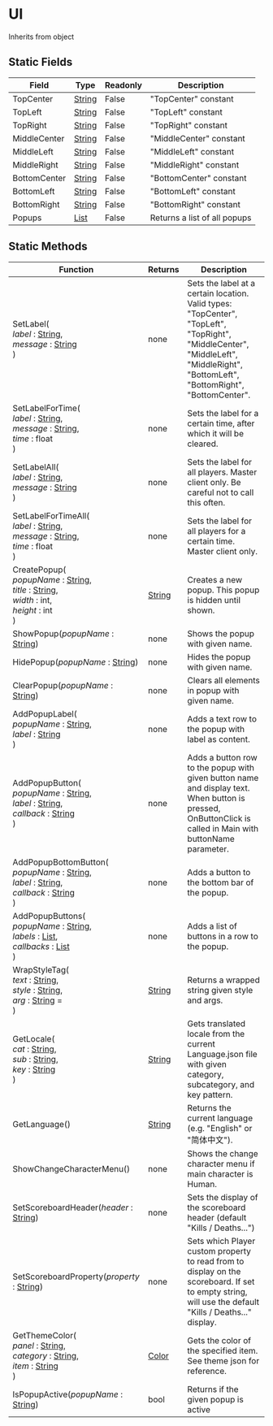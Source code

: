 # UI
Inherits from object
## Static Fields
|Field|Type|Readonly|Description|
|---|---|---|---|
|TopCenter|[String](../static/String.md)|False|"TopCenter" constant|
|TopLeft|[String](../static/String.md)|False|"TopLeft" constant|
|TopRight|[String](../static/String.md)|False|"TopRight" constant|
|MiddleCenter|[String](../static/String.md)|False|"MiddleCenter" constant|
|MiddleLeft|[String](../static/String.md)|False|"MiddleLeft" constant|
|MiddleRight|[String](../static/String.md)|False|"MiddleRight" constant|
|BottomCenter|[String](../static/String.md)|False|"BottomCenter" constant|
|BottomLeft|[String](../static/String.md)|False|"BottomLeft" constant|
|BottomRight|[String](../static/String.md)|False|"BottomRight" constant|
|Popups|[List](../objects/List.md)|False|Returns a list of all popups|
## Static Methods
|Function|Returns|Description|
|---|---|---|
|SetLabel(<br/><i>label</i> : [String](../static/String.md),<br/><i>message</i> : [String](../static/String.md)<br/>)|none|Sets the label at a certain location. Valid types: "TopCenter", "TopLeft", "TopRight", "MiddleCenter", "MiddleLeft", "MiddleRight", "BottomLeft", "BottomRight", "BottomCenter".|
|SetLabelForTime(<br/><i>label</i> : [String](../static/String.md),<br/><i>message</i> : [String](../static/String.md),<br/><i>time</i> : float<br/>)|none|Sets the label for a certain time, after which it will be cleared.|
|SetLabelAll(<br/><i>label</i> : [String](../static/String.md),<br/><i>message</i> : [String](../static/String.md)<br/>)|none|Sets the label for all players. Master client only. Be careful not to call this often.|
|SetLabelForTimeAll(<br/><i>label</i> : [String](../static/String.md),<br/><i>message</i> : [String](../static/String.md),<br/><i>time</i> : float<br/>)|none|Sets the label for all players for a certain time. Master client only.|
|CreatePopup(<br/><i>popupName</i> : [String](../static/String.md),<br/><i>title</i> : [String](../static/String.md),<br/><i>width</i> : int,<br/><i>height</i> : int<br/>)|[String](../static/String.md)|Creates a new popup. This popup is hidden until shown.|
|ShowPopup(<i>popupName</i> : [String](../static/String.md))|none|Shows the popup with given name.|
|HidePopup(<i>popupName</i> : [String](../static/String.md))|none|Hides the popup with given name.|
|ClearPopup(<i>popupName</i> : [String](../static/String.md))|none|Clears all elements in popup with given name.|
|AddPopupLabel(<br/><i>popupName</i> : [String](../static/String.md),<br/><i>label</i> : [String](../static/String.md)<br/>)|none|Adds a text row to the popup with label as content.|
|AddPopupButton(<br/><i>popupName</i> : [String](../static/String.md),<br/><i>label</i> : [String](../static/String.md),<br/><i>callback</i> : [String](../static/String.md)<br/>)|none|Adds a button row to the popup with given button name and display text. When button is pressed, OnButtonClick is called in Main with buttonName parameter.|
|AddPopupBottomButton(<br/><i>popupName</i> : [String](../static/String.md),<br/><i>label</i> : [String](../static/String.md),<br/><i>callback</i> : [String](../static/String.md)<br/>)|none|Adds a button to the bottom bar of the popup.|
|AddPopupButtons(<br/><i>popupName</i> : [String](../static/String.md),<br/><i>labels</i> : [List](../objects/List.md),<br/><i>callbacks</i> : [List](../objects/List.md)<br/>)|none|Adds a list of buttons in a row to the popup.|
|WrapStyleTag(<br/><i>text</i> : [String](../static/String.md),<br/><i>style</i> : [String](../static/String.md),<br/><i>arg</i> : [String](../static/String.md) = <br/>)|[String](../static/String.md)|Returns a wrapped string given style and args.|
|GetLocale(<br/><i>cat</i> : [String](../static/String.md),<br/><i>sub</i> : [String](../static/String.md),<br/><i>key</i> : [String](../static/String.md)<br/>)|[String](../static/String.md)|Gets translated locale from the current Language.json file with given category, subcategory, and key pattern.|
|GetLanguage()|[String](../static/String.md)|Returns the current language (e.g. "English" or "简体中文").|
|ShowChangeCharacterMenu()|none|Shows the change character menu if main character is Human.|
|SetScoreboardHeader(<i>header</i> : [String](../static/String.md))|none|Sets the display of the scoreboard header (default "Kills / Deaths...")|
|SetScoreboardProperty(<i>property</i> : [String](../static/String.md))|none|Sets which Player custom property to read from to display on the scoreboard. If set to empty string, will use the default "Kills / Deaths..." display.|
|GetThemeColor(<br/><i>panel</i> : [String](../static/String.md),<br/><i>category</i> : [String](../static/String.md),<br/><i>item</i> : [String](../static/String.md)<br/>)|[Color](../objects/Color.md)|Gets the color of the specified item. See theme json for reference.|
|IsPopupActive(<i>popupName</i> : [String](../static/String.md))|bool|Returns if the given popup is active|
